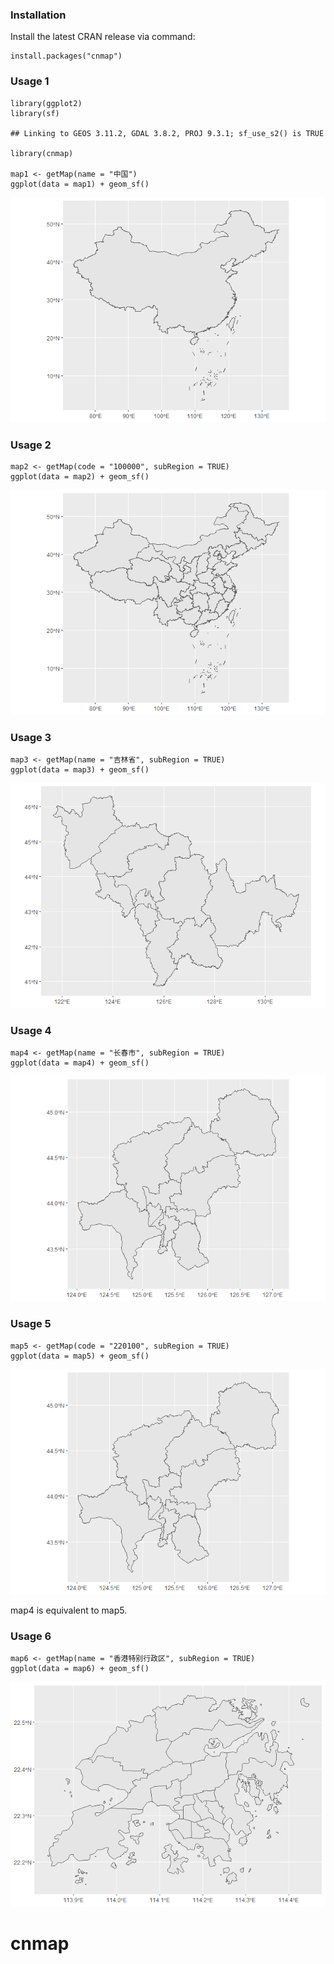 ### Installation

Install the latest CRAN release via command:

    install.packages("cnmap")

### Usage 1

    library(ggplot2)
    library(sf)

    ## Linking to GEOS 3.11.2, GDAL 3.8.2, PROJ 9.3.1; sf_use_s2() is TRUE

    library(cnmap)

    map1 <- getMap(name = "中国")
    ggplot(data = map1) + geom_sf()

![](readme_files/figure-markdown_strict/unnamed-chunk-2-1.png)

### Usage 2

    map2 <- getMap(code = "100000", subRegion = TRUE) 
    ggplot(data = map2) + geom_sf()

![](readme_files/figure-markdown_strict/unnamed-chunk-3-1.png)

### Usage 3

    map3 <- getMap(name = "吉林省", subRegion = TRUE)
    ggplot(data = map3) + geom_sf()

![](readme_files/figure-markdown_strict/unnamed-chunk-4-1.png)

### Usage 4

    map4 <- getMap(name = "长春市", subRegion = TRUE)
    ggplot(data = map4) + geom_sf()

![](readme_files/figure-markdown_strict/unnamed-chunk-5-1.png)

### Usage 5

    map5 <- getMap(code = "220100", subRegion = TRUE) 
    ggplot(data = map5) + geom_sf()

![](readme_files/figure-markdown_strict/unnamed-chunk-6-1.png)

map4 is equivalent to map5.

### Usage 6

    map6 <- getMap(name = "香港特别行政区", subRegion = TRUE)
    ggplot(data = map6) + geom_sf()

![](readme_files/figure-markdown_strict/unnamed-chunk-7-1.png)
# cnmap
